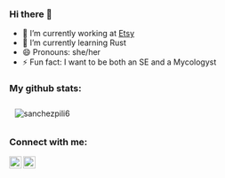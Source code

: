 ### Hi there 👋

- 🔭 I’m currently working at [Etsy]
- 🌱 I’m currently learning Rust
- 😄 Pronouns: she/her
- ⚡ Fun fact: I want to be both an SE and a Mycologyst 

### My github stats:  

<p><img align="center" style="margin:10px" src="https://github-readme-streak-stats.herokuapp.com?user=sanchezpili6&theme=radical&date_format=M%20j%5B%2C%20Y%5D" alt="sanchezpili6" /></p>

### Connect with me:

[<img align="left" alt="codeSTACKr | LinkedIn" width="22px" src="https://cdn.jsdelivr.net/npm/simple-icons@v3/icons/linkedin.svg" />][linkedin]
[<img align="left" alt="codeSTACKr | Instagram" width="22px" src="https://cdn.jsdelivr.net/npm/simple-icons@v3/icons/gmail.svg" />][mail]


[Etsy]: https://www.etsy.com/
[linkedin]: https://www.linkedin.com/in/sanchezpili6/
[mail]: mailto:sanchezpili6@gmail.com

